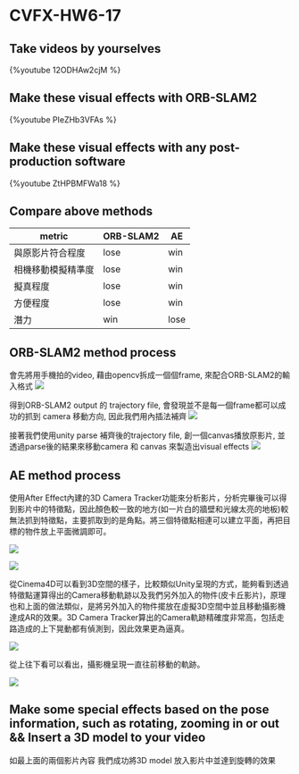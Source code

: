 # CVFX-HW6-17
## Take videos by yourselves
{%youtube 12ODHAw2cjM %}

## Make these visual effects with ORB-SLAM2
{%youtube PIeZHb3VFAs %}
## Make these visual effects with any post-production software
{%youtube ZtHPBMFWa18 %}
## Compare above methods
| metric | ORB-SLAM2 | AE |
| -----| ------| ------ |
|與原影片符合程度   |  lose  | win |
|相機移動模擬精準度   |  lose  | win |
|擬真程度   |  lose  | win |
|方便程度   |  lose  | win |
|潛力   |  win  | lose |
## ORB-SLAM2 method process
會先將用手機拍的video, 藉由opencv拆成一個個frame, 來配合ORB-SLAM2的輸入格式
![](https://i.imgur.com/tbjpxuY.png)

得到ORB-SLAM2 output 的 trajectory file, 會發現並不是每一個frame都可以成功的抓到
camera 移動方向, 因此我們用內插法補齊
![](https://i.imgur.com/yJGfevH.png)

接著我們使用unity parse 補齊後的trajectory file,
創一個canvas播放原影片, 並透過parse後的結果來移動camera 和 canvas
來製造出visual effects
![](https://i.imgur.com/A6BPkR3.png)

## AE method process
使用After Effect內建的3D Camera Tracker功能來分析影片，分析完畢後可以得到影片中的特徵點，因此顏色較一致的地方(如一片白的牆壁和光線太亮的地板)較無法抓到特徵點，主要抓取到的是角點。將三個特徵點相連可以建立平面，再把目標的物件放上平面微調即可。

![](https://i.imgur.com/T7ne5fP.png)

![](https://i.imgur.com/5TcHfqg.png)

從Cinema4D可以看到3D空間的樣子，比較類似Unity呈現的方式，能夠看到透過特徵點運算得出的Camera移動軌跡以及我們另外加入的物件(皮卡丘影片)，原理也和上面的做法類似，是將另外加入的物件擺放在虛擬3D空間中並且移動攝影機達成AR的效果。3D Camera Tracker算出的Camera軌跡精確度非常高，包括走路造成的上下晃動都有偵測到，因此效果更為逼真。

![](https://i.imgur.com/S4zsZYH.png)

從上往下看可以看出，攝影機呈現一直往前移動的軌跡。

![](https://i.imgur.com/FcrQU23.png)

## Make some special effects based on the pose information, such as rotating, zooming in or out && Insert a 3D model to your video

如最上面的兩個影片內容
我們成功將3D model 放入影片中並達到旋轉的效果


